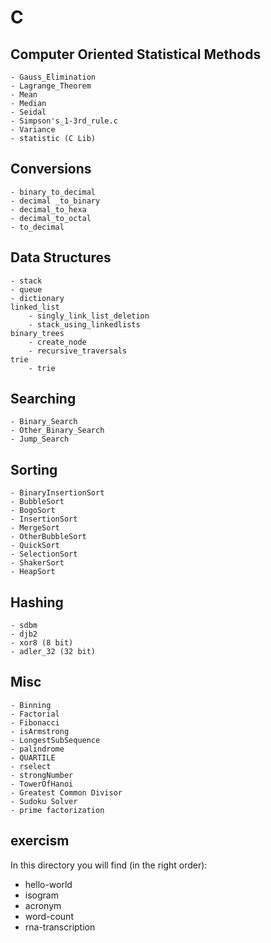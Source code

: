 # C

## Computer Oriented Statistical Methods
	- Gauss_Elimination
	- Lagrange_Theorem
	- Mean
	- Median
	- Seidal
	- Simpson's_1-3rd_rule.c
	- Variance
	- statistic (C Lib)

## Conversions
	- binary_to_decimal
	- decimal _to_binary
	- decimal_to_hexa
	- decimal_to_octal
	- to_decimal

## Data Structures
	- stack
	- queue
	- dictionary
	linked_list
		- singly_link_list_deletion
		- stack_using_linkedlists
	binary_trees
		- create_node
		- recursive_traversals
	trie
		- trie


## Searching
	- Binary_Search
	- Other_Binary_Search
	- Jump_Search


## Sorting
	- BinaryInsertionSort
	- BubbleSort
	- BogoSort
	- InsertionSort
	- MergeSort
	- OtherBubbleSort
	- QuickSort
	- SelectionSort
	- ShakerSort
	- HeapSort
	
## Hashing
	- sdbm
	- djb2
	- xor8 (8 bit)
	- adler_32 (32 bit)


## Misc
	- Binning
	- Factorial
	- Fibonacci
	- isArmstrong
	- LongestSubSequence
	- palindrome
	- QUARTILE
	- rselect
	- strongNumber
	- TowerOfHanoi
	- Greatest Common Divisor
	- Sudoku Solver
	- prime factorization


## exercism
In this directory you will find (in the right order):
* hello-world
* isogram
* acronym
* word-count
* rna-transcription


